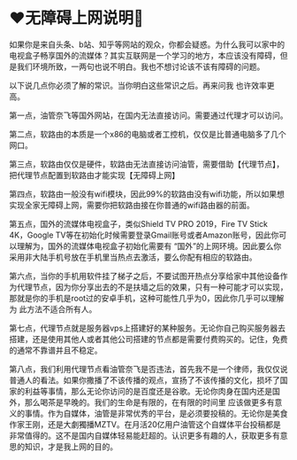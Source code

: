 # ❤️无障碍上网说明💜

如果你是来自头条、b站、知乎等网站的观众，你都会疑惑。为什么我可以家中的电视盒子畅享国外的流媒体？其实互联网是一个学习的地方，本应该没有障碍，但是我们环境所致，一两句也说不明白。我也不想讨论该不该有障碍的问题。

以下说几点你必须了解的常识。当你明白这些常识之后。再来问我 也许效率更高。

第一点，油管奈飞等国外网站，在国内无法直接访问。需要通过代理才可以访问。

第二点，软路由的本质是一个x86的电脑或者工控机，仅仅是比普通电脑多了几个网口。

第三点，软路由仅仅是硬件，软路由无法直接访问油管，需要借助【代理节点】，把代理节点配置到软路由才能实现【无障碍上网】

第四点，软路由一般没有wifi模块，因此99%的软路由没有wifi功能，所以如果想实现全家无障碍上网，需要你把软路由接在你普通的wifi路由器的前面。

第五点，国外的流媒体电视盒子，类似Shield TV PRO 2019，Fire TV Stick 4K，Google TV等在初始化时候需要登录Gmail账号或者Amazon账号，因此你可以理解为，国外的流媒体电视盒子初始化需要有 “国外”的上网环境。因此要么你采用非大陆手机号放在手机里当热点去激活，要么你配有相应的软路由。

第六点，当你的手机用软件挂了梯子之后，不要试图开热点分享给家中其他设备作为代理节点，因为你分享出去的不是扶墙之后的效果，只有一种可能才可以实现，那就是你的手机是root过的安卓手机，这种可能性几乎为0，因此你几乎可以理解为 此方法不适合所有人。

第七点，代理节点就是服务器vps上搭建好的某种服务。无论你自己购买服务器去搭建，还是使用其他人或者其他公司搭建的节点都是需要付费购买的。记住，免费的通常不靠谱并且不稳定。

第八点，我们利用代理节点看油管奈飞是否违法，首先我不是一个律师，我仅仅说普通人的看法。如果你撒播了不该传播的观点，宣扬了不该传播的文化，损坏了国家的利益等事情，那么无论你访问的是百度还是谷歌。无论你肉身在国内还是国外，那么喝茶是早晚的。我们的生命是有限的，在有限的时间里 应该做更多有意义的事情。作为自媒体，油管是非常优秀的平台，是必须要投稿的。无论你是美食作家王刚，还是大劇獨播MZTV。在月活20亿用户油管这个自媒体平台投稿都是非常值得的。这不是国内自媒体轻易能赶超的。认识更多有趣的人，获取更多有意思的知识，才是我上网的目的。

